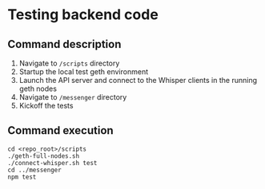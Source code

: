 # Testing backend code

## Command description
1. Navigate to `/scripts` directory
2. Startup the local test geth environment
3. Launch the API server and connect to the Whisper clients in the running geth nodes
4. Navigate to `/messenger` directory
5. Kickoff the tests

## Command execution
```
cd <repo_root>/scripts
./geth-full-nodes.sh
./connect-whisper.sh test
cd ../messenger
npm test
```
